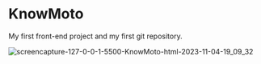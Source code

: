 # KnowMoto
My first front-end project and my first git repository.

![screencapture-127-0-0-1-5500-KnowMoto-html-2023-11-04-19_09_32](https://github.com/Harsh-Mishr/KnowMoto/assets/144620990/6bed13b6-7488-4e68-aaa7-8a9eff2297e5)
